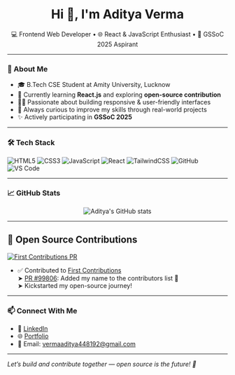 <h1 align="center">Hi 👋, I'm Aditya Verma</h1>

<p align="center">
  💻 Frontend Web Developer • 🌐 React & JavaScript Enthusiast • 🚀 GSSoC 2025 Aspirant
</p>

---

### 🚀 About Me

- 🎓 B.Tech CSE Student at Amity University, Lucknow  
- 🌱 Currently learning **React.js** and exploring **open-source contribution**
- 👨‍💻 Passionate about building responsive & user-friendly interfaces
- 🧠 Always curious to improve my skills through real-world projects
- ✨ Actively participating in **GSSoC 2025**

---

### 🛠️ Tech Stack

![HTML5](https://img.shields.io/badge/-HTML5-E34F26?logo=html5&logoColor=fff)
![CSS3](https://img.shields.io/badge/-CSS3-1572B6?logo=css3&logoColor=fff)
![JavaScript](https://img.shields.io/badge/-JavaScript-F7DF1E?logo=javascript&logoColor=000)
![React](https://img.shields.io/badge/-React-61DAFB?logo=react&logoColor=000)
![TailwindCSS](https://img.shields.io/badge/-TailwindCSS-38B2AC?logo=tailwind-css&logoColor=fff)
![GitHub](https://img.shields.io/badge/-GitHub-181717?logo=github&logoColor=fff)
![VS Code](https://img.shields.io/badge/-VSCode-007ACC?logo=visual-studio-code&logoColor=fff)

---

### 📈 GitHub Stats

<p align="center">
  <img src="https://github-readme-stats.vercel.app/api?username=Aditya-githubbb&show_icons=true&theme=radical&count_private=true&cache_bust=1" alt="Aditya's GitHub stats" />
</p>


---

## 🚀 Open Source Contributions

[![First Contributions PR](https://img.shields.io/badge/First%20PR-Merged-success?style=flat-square&logo=github)](https://github.com/firstcontributions/first-contributions/pull/99806)

- ✅ Contributed to [First Contributions](https://github.com/firstcontributions/first-contributions)  
  ➤ [PR #99806](https://github.com/firstcontributions/first-contributions/pull/99806): Added my name to the contributors list 🎉  
  ➤ Kickstarted my open-source journey!

---


### 📫 Connect With Me

- 🔗 [LinkedIn](https://www.linkedin.com/in/aditya-verma-034619296/)  
- 🌐 [Portfolio](https://my-digital-portfolio-pi.vercel.app)  
- 📧 Email: vermaaditya448192@gmail.com

---

*Let’s build and contribute together — open source is the future! 🚀*
